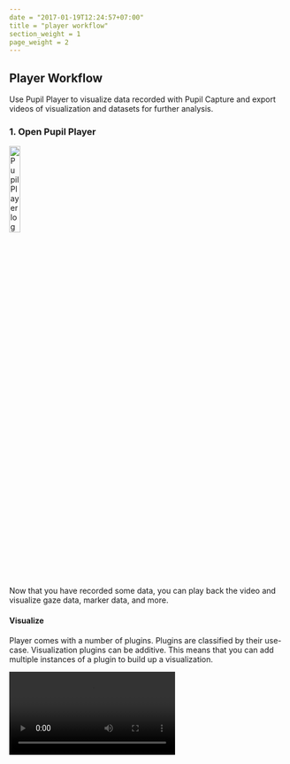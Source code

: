```yaml
---
date = "2017-01-19T12:24:57+07:00"
title = "player workflow"
section_weight = 1
page_weight = 2
---
```


## Player Workflow
Use Pupil Player to visualize data recorded with Pupil Capture and export videos of visualization and datasets for further analysis.

### 1. Open Pupil Player

<img src="/images/icons/svg/pp.svg" img-class="feature-center logo" width="20%" alt="Pupil Player logo" >

Now that you have recorded some data, you can play back the video and visualize gaze data, marker data, and more.

#### Visualize

Player comes with a number of plugins. Plugins are classified by their use-case. Visualization plugins can be additive. This means that you can add multiple instances of a plugin to build up a visualization.

<video src="/videos/visualize/pp_vis.webm" >

#### Where are Pupil Player exports saved?

<img src="/images/pupil-player/recording/export_folder.webp" alt="Export folder" >

Exports are saved within a dedicated folder named `exports` within the original recording folder.

Each export is contained within a folder within the `exports` folder. The numbers of the export correlate to the trim marks (frame start and frame end) for the export.
